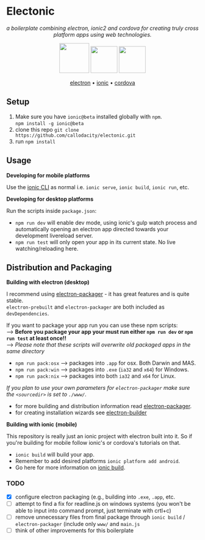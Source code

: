 # Electonic

<p align="center">
  <i>
  a boilerplate combining electron, ionic2 and cordova for creating truly cross platform apps using web technologies.
  </i>
</p>  

<p align="center">
  <img src="https://raw.githubusercontent.com/callodacity/electonic/files/img/electron-final.png" width="78"/>
  <img src="https://raw.githubusercontent.com/callodacity/electonic/files/img/ionic-final.png" width="70"/>
  <img src="https://raw.githubusercontent.com/callodacity/electonic/files/img/cordova-final.png" width="70"/>
</p>

<p align="center">
  <a href="http://electron.atom.io/">electron</a> &#8226;
  <a href="http://ionicframework.com/">ionic</a> &#8226;
  <a href="https://cordova.apache.org/">cordova</a> 
</p>

## Setup
1. Make sure you have `ionic@beta` installed globally with `npm`.  
`npm install -g ionic@beta`
2. clone this repo `git clone https://github.com/callodacity/electonic.git`
3. run `npm install`

## Usage

**Developing for mobile platforms**  

Use the [ionic CLI](http://ionicframework.com/docs/v2/getting-started/installation/) as normal i.e. `ionic serve`, `ionic build`, `ionic run`, etc.  

**Developing for desktop platforms**  

Run the scripts inside `package.json`:
- `npm run dev` will enable dev mode, using ionic's gulp watch process and automatically opening an electron app directed towards your development livereload server.
- `npm run test` will only open your app in its current state. No live watching/reloading here.

## Distribution and Packaging  

**Building with electron (desktop)**  

I recommend using [electron-packager](https://github.com/electron-userland/electron-packager) - it has great features and is quite stable.  
`electron-prebuilt` and `electron-packager` are both included as `devDependencies`.  

If you want to package your app run you can use these npm scripts:  
--> **Before you package your app your must run either `npm run dev` or `npm run test` at least once!!**  
--> _Please note that these scripts will overwrite old packaged apps in the same directory_

- `npm run pack:osx` --> packages into `.app` for osx. Both Darwin and MAS.
- `npm run pack:win` --> packages into `.exe` (`ia32` and `x64`) for Windows.
- `npm run pack:nix` --> packages into both `ia32` and `x64` for Linux.

_If you plan to use your own parameters for `electron-packager` make sure the `<sourcedir>` is set to `./www/`._
 
- for more building and distribution information read [electron-packager](https://github.com/electron-userland/electron-packager).
- for creating installation wizards see [electron-builder](https://www.npmjs.com/package/electron-builder)

**Building with ionic (mobile)**  

This repository is really just an ionic project with electron built into it. So if you're building for mobile follow ionic's or cordova's tutorials on that.  
- `ionic build` will build your app.  
- Remember to add desired platforms `ionic platform add android`.  
- Go here for more information on [ionic build](http://ionicframework.com/docs/v2/cli/build/).

### TODO
- [x] configure electron packaging (e.g., building into `.exe`, `.app`, etc.
- [ ] attempt to find a fix for readline.js on windows systems (you won't be able to input into command prompt, just terminate with crtl+c)
- [ ] remove unnecessary files from final package through `ionic build` / `electron-packager` (include only `www/` and `main.js`
- [ ] think of other improvements for this boilerplate
